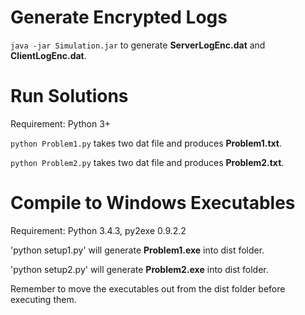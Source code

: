 # Generate Encrypted Logs

`java -jar Simulation.jar` to generate **ServerLogEnc.dat** and **ClientLogEnc.dat**.

# Run Solutions

Requirement: Python 3+

`python Problem1.py` takes two dat file and produces **Problem1.txt**.

`python Problem2.py` takes two dat file and produces **Problem2.txt**.

# Compile to Windows Executables

Requirement: Python 3.4.3, py2exe 0.9.2.2

'python setup1.py' will generate **Problem1.exe** into dist folder.

'python setup2.py' will generate **Problem2.exe** into dist folder.

Remember to move the executables out from the dist folder before executing them.
